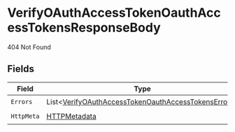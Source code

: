 # VerifyOAuthAccessTokenOauthAccessTokensResponseBody

404 Not Found


## Fields

| Field                                                                                                                       | Type                                                                                                                        | Required                                                                                                                    | Description                                                                                                                 |
| --------------------------------------------------------------------------------------------------------------------------- | --------------------------------------------------------------------------------------------------------------------------- | --------------------------------------------------------------------------------------------------------------------------- | --------------------------------------------------------------------------------------------------------------------------- |
| `Errors`                                                                                                                    | List<[VerifyOAuthAccessTokenOauthAccessTokensErrors](../../Models/Errors/VerifyOAuthAccessTokenOauthAccessTokensErrors.md)> | :heavy_check_mark:                                                                                                          | N/A                                                                                                                         |
| `HttpMeta`                                                                                                                  | [HTTPMetadata](../../Models/Components/HTTPMetadata.md)                                                                     | :heavy_check_mark:                                                                                                          | N/A                                                                                                                         |